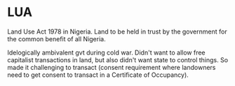# LUA

Land Use Act 1978 in Nigeria. Land to be held in trust by the government for the common benefit of all Nigeria.

Idelogically ambivalent gvt during cold war. Didn't want to allow free capitalist transactions in land, but also didn't want state to control things.
So made it challenging to transact (consent requirement where landowners need to get consent to transact in a Certificate of Occupancy).